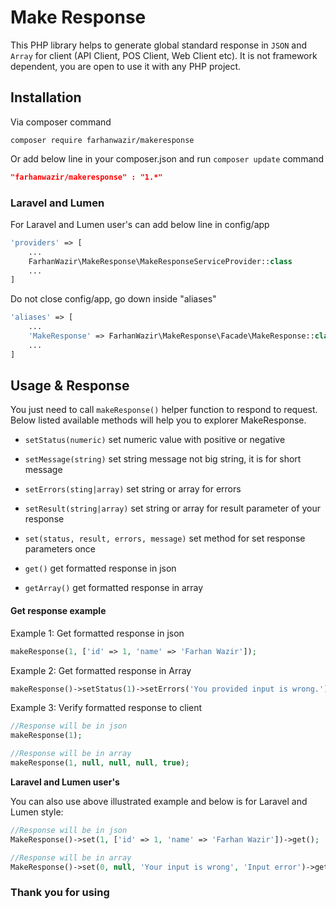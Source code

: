 # Make Response
This PHP library helps to generate global standard response in `JSON` and `Array` for client (API Client, POS Client, Web Client etc). It is not framework dependent, you are open to use it with any PHP project.

## Installation
Via composer command
```composer
composer require farhanwazir/makeresponse
```

Or add below line in your composer.json and run `composer update` command
```composer.json
"farhanwazir/makeresponse" : "1.*"
```

### Laravel and Lumen
For Laravel and Lumen user's can add below line in config/app
```php
'providers' => [
    ...
    FarhanWazir\MakeResponse\MakeResponseServiceProvider::class
    ...
]
```

Do not close config/app, go down inside "aliases"
```php
'aliases' => [
    ...
    'MakeResponse' => FarhanWazir\MakeResponse\Facade\MakeResponse::class
    ...
]
```

## Usage & Response
You just need to call `makeResponse()` helper function to respond to request. Below listed available methods will help you to explorer MakeResponse.

- `setStatus(numeric)` set numeric value with positive or negative
- `setMessage(string)` set string message not big string, it is for short message
- `setErrors(sting|array)` set string or array for errors
- `setResult(string|array)` set string or array for result parameter of your response
- `set(status, result, errors, message)` set method for set response parameters once

- `get()` get formatted response in json
- `getArray()` get formatted response in array

#### Get response example
Example 1: Get formatted response in json
```php
makeResponse(1, ['id' => 1, 'name' => 'Farhan Wazir']);
```
Example 2: Get formatted response in Array
```php
makeResponse()->setStatus(1)->setErrors('You provided input is wrong.')->getArray();
```
Example 3: Verify formatted response to client
```php
//Response will be in json
makeResponse(1);

//Response will be in array
makeResponse(1, null, null, null, true);
```

**Laravel and Lumen user's**

You can also use above illustrated example and below is for Laravel and Lumen style:
```php
//Response will be in json
MakeResponse()->set(1, ['id' => 1, 'name' => 'Farhan Wazir'])->get();

//Response will be in array
MakeResponse()->set(0, null, 'Your input is wrong', 'Input error')->getArray();
```


### Thank you for using